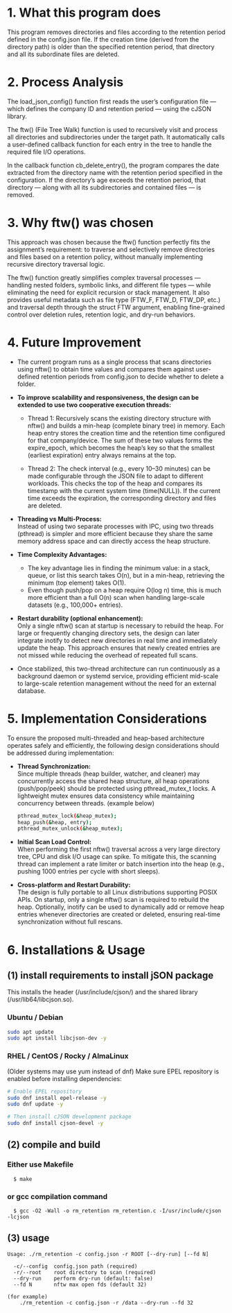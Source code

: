 


# 1. What this program does

This program removes directories and files according to the retention period defined in the config.json file.
If the creation time (derived from the directory path) is older than the specified retention period, that directory and all its subordinate files are deleted.




# 2. Process Analysis

The load_json_config() function first reads the user’s configuration file — which defines the company ID and retention period — using the cJSON library.

The ftw() (File Tree Walk) function is used to recursively visit and process all directories and subdirectories under the target path.
It automatically calls a user-defined callback function for each entry in the tree to handle the required file I/O operations.

In the callback function cb_delete_entry(), the program compares the date extracted from the directory name with the retention period specified in the configuration.
If the directory’s age exceeds the retention period, that directory — along with all its subdirectories and contained files — is removed.




# 3. Why ftw() was chosen

This approach was chosen because the ftw() function perfectly fits the assignment’s requirement:
to traverse and selectively remove directories and files based on a retention policy, without manually implementing recursive directory traversal logic.

The ftw() function greatly simplifies complex traversal processes — handling nested folders, symbolic links, and different file types —
while eliminating the need for explicit recursion or stack management.
It also provides useful metadata such as file type (FTW_F, FTW_D, FTW_DP, etc.) and traversal depth through the struct FTW argument,
enabling fine-grained control over deletion rules, retention logic, and dry-run behaviors.




# 4. Future Improvement

- The current program runs as a single process that scans directories using nftw() to obtain time values and compares them against user-defined retention periods from config.json to decide whether to delete a folder.

- **To improve scalability and responsiveness, the design can be extended to use two cooperative execution threads:**  
  - Thread 1: Recursively scans the existing directory structure with nftw() and builds a min-heap (complete binary tree) in memory.
Each heap entry stores the creation time and the retention time configured for that company/device.
The sum of these two values forms the expire_epoch, which becomes the heap’s key so that the smallest (earliest expiration) entry always remains at the top.

  - Thread 2: The check interval (e.g., every 10–30 minutes) can be made configurable through the JSON file to adapt to different workloads. This checks the top of the heap and compares its timestamp with the current system time (time(NULL)).
If the current time exceeds the expiration, the corresponding directory and files are deleted.

- **Threading vs Multi-Process:**  
Instead of using two separate processes with IPC, using two threads (pthread) is simpler and more efficient because they share the same memory address space and can directly access the heap structure.

- **Time Complexity Advantages:**
  - The key advantage lies in finding the minimum value:
in a stack, queue, or list this search takes O(n),
but in a min-heap, retrieving the minimum (top element) takes O(1).
  - Even though push/pop on a heap require O(log n) time, this is much more efficient than a full O(n) scan when handling large-scale datasets (e.g., 100,000+ entries).

- **Restart durability (optional enhancement):**  
Only a single nftw() scan at startup is necessary to rebuild the heap.
For large or frequently changing directory sets, the design can later integrate inotify to detect new directories in real time and immediately update the heap.
This approach ensures that newly created entries are not missed while reducing the overhead of repeated full scans.

- Once stabilized, this two-thread architecture can run continuously as a background daemon or systemd service, providing efficient mid-scale to large-scale retention management without the need for an external database.




# 5. Implementation Considerations

To ensure the proposed multi-threaded and heap-based architecture operates safely and efficiently, the following design considerations should be addressed during implementation:

- **Thread Synchronization:**  
Since multiple threads (heap builder, watcher, and cleaner) may concurrently access the shared heap structure, all heap operations (push/pop/peek) should be protected using pthread_mutex_t locks. 
A lightweight mutex ensures data consistency while maintaining concurrency between threads. (example below)  
  ```bash
  pthread_mutex_lock(&heap_mutex);
  heap_push(&heap, entry);
  pthread_mutex_unlock(&heap_mutex);
  ```

- **Initial Scan Load Control:**  
When performing the first nftw() traversal across a very large directory tree, CPU and disk I/O usage can spike.
To mitigate this, the scanning thread can implement a rate limiter or batch insertion into the heap (e.g., pushing 1000 entries per cycle with short sleeps).


- **Cross-platform and Restart Durability:**  
The design is fully portable to all Linux distributions supporting POSIX APIs.
On startup, only a single nftw() scan is required to rebuild the heap.
Optionally, inotify can be used to dynamically add or remove heap entries whenever directories are created or deleted, ensuring real-time synchronization without full rescans.




# 6. Installations & Usage

## (1) install requirements to install jSON package
This installs the header (/usr/include/cjson/) and the shared library (/usr/lib64/libcjson.so).

### Ubuntu / Debian	
```bash
sudo apt update
sudo apt install libcjson-dev -y
```
	
### RHEL / CentOS / Rocky / AlmaLinux
(Older systems may use yum instead of dnf)
Make sure EPEL repository is enabled before installing dependencies:

```bash
# Enable EPEL repository
sudo dnf install epel-release -y
sudo dnf update -y

# Then install cJSON development package
sudo dnf install cjson-devel -y
```
  


## (2) compile and build
###	Either use Makefile 
	
	  $ make

###	or gcc compilation command
	
	  $ gcc -O2 -Wall -o rm_retention rm_retention.c -I/usr/include/cjson -lcjson



## (3) usage	


	Usage: ./rm_retention -c config.json -r ROOT [--dry-run] [--fd N]

	  -c/--config  config.json path (required)
	  -r/--root    root directory to scan (required)
	  --dry-run    perform dry-run (default: false)
	  --fd N       nftw max open fds (default 32)

	(for example)
		./rm_retention -c config.json -r /data --dry-run --fd 32










